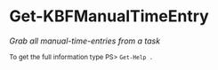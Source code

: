 # Get-KBFManualTimeEntry

*Grab all manual-time-entries from a task*




<small>To get the full information type PS> `Get-Help .`</small>
